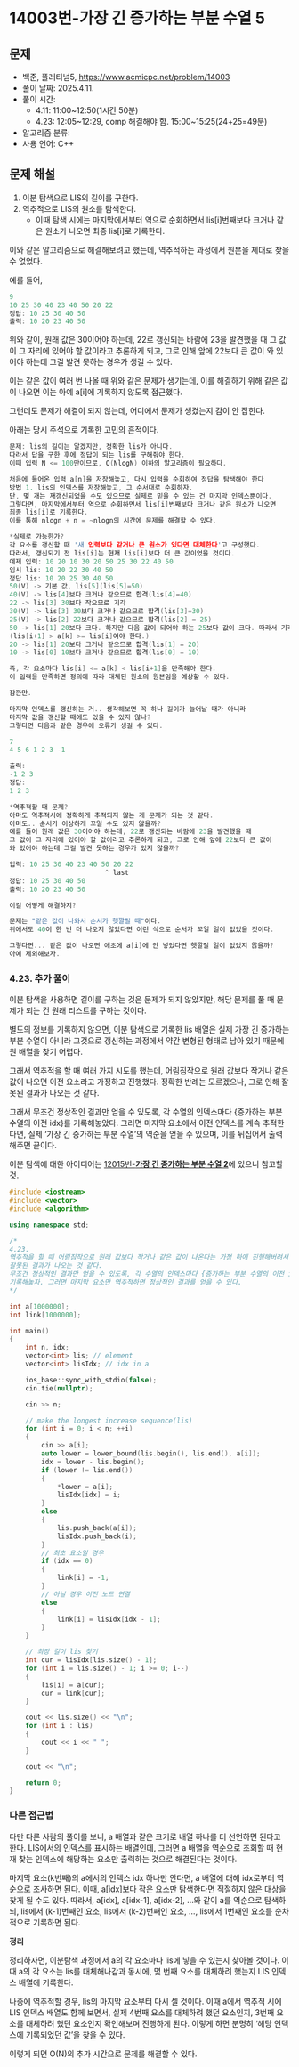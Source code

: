 # 14003번-가장 긴 증가하는 부분 수열 5

## 문제

- 백준, 플래티넘5, https://www.acmicpc.net/problem/14003
- 풀이 날짜: 2025.4.11.
- 풀이 시간:
  - 4.11: 11:00~12:50(1시간 50분)
  - 4.23: 12:05~12:29, comp 해결해야 함. 15:00~15:25(24+25=49분)
- 알고리즘 분류:
- 사용 언어: C++

## 문제 해설

1. 이분 탐색으로 LIS의 길이를 구한다.
2. 역추적으로 LIS의 원소를 탐색한다.
   - 이때 탐색 시에는 마지막에서부터 역으로 순회하면서 lis[i]번째보다 크거나 같은 원소가 나오면 최종 lis[i]로 기록한다.

이와 같은 알고리즘으로 해결해보려고 했는데, 역추적하는 과정에서 원본을 제대로 찾을 수 없었다.

예를 들어,

```cpp
9
10 25 30 40 23 40 50 20 22
정답: 10 25 30 40 50
출력: 10 20 23 40 50
```

위와 같이, 원래 값은 30이어야 하는데, 22로 갱신되는 바람에 23을 발견했을 때 그 값이 그 자리에 있어야 할 값이라고 추론하게 되고, 그로 인해 앞에 22보다 큰 값이 와 있어야 하는데 그걸 발견 못하는 경우가 생길 수 있다.

이는 같은 값이 여러 번 나올 때 위와 같은 문제가 생기는데, 이를 해결하기 위해 같은 값이 나오면 이는 아예 a[i]에 기록하지 않도록 접근했다.

그런데도 문제가 해결이 되지 않는데, 어디에서 문제가 생겼는지 감이 안 잡힌다.

아래는 당시 주석으로 기록한 고민의 흔적이다.

```cpp
문제: lis의 길이는 알겠지만, 정확한 lis가 아니다.
따라서 답을 구한 후에 정답이 되는 lis를 구해줘야 한다.
이때 입력 N <= 100만이므로, O(NlogN) 이하의 알고리즘이 필요하다.

처음에 들어온 입력 a[n]을 저장해놓고, 다시 입력을 순회하여 정답을 탐색해야 한다
방법 1. lis의 인덱스를 저장해놓고, 그 순서대로 순회하자.
단, 몇 개는 재갱신되었을 수도 있으므로 실제로 믿을 수 있는 건 마지막 인덱스뿐이다.
그렇다면, 마지막에서부터 역으로 순회하면서 lis[i]번째보다 크거나 같은 원소가 나오면
최종 lis[i]로 기록한다.
이를 통해 nlogn + n = ~nlogn의 시간에 문제를 해결할 수 있다.

*실제로 가능한가?
각 요소를 갱신할 때 '새 입력보다 같거나 큰 원소가 있다면 대체한다'고 구성했다.
따라서, 갱신되기 전 lis[i]는 현재 lis[i]보다 더 큰 값이었을 것이다.
예제 입력: 10 20 10 30 20 50 25 30 22 40 50
임시 lis: 10 20 22 30 40 50
정답 lis: 10 20 25 30 40 50
50(V) -> 기본 값, lis[5](lis[5]=50)
40(V) -> lis[4]보다 크거나 같으므로 합격(lis[4]=40)
22 -> lis[3] 30보다 작으므로 기각
30(V) -> lis[3] 30보다 크거나 같으므로 합격(lis[3]=30)
25(V) -> lis[2] 22보다 크거나 같으므로 합격(lis[2] = 25)
50 -> lis[1] 20보다 크다. 하지만 다음 값이 되어야 하는 25보다 값이 크다. 따라서 기각.
(lis[i+1] > a[k] >= lis[i]여야 한다.)
20 -> lis[1] 20보다 크거나 같으므로 합격(lis[1] = 20)
10 -> lis[0] 10보다 크거나 같으므로 합격(lis[0] = 10)

즉, 각 요소마다 lis[i] <= a[k] < lis[i+1]을 만족해야 한다.
이 입력을 만족하면 정의에 따라 대체된 원소의 원본임을 예상할 수 있다.

잠깐만.

마지막 인덱스를 갱신하는 거.. 생각해보면 꼭 하나 길이가 늘어날 때가 아니라
마지막 값을 갱신할 때에도 있을 수 있지 않나?
그렇다면 다음과 같은 경우에 오류가 생길 수 있다.

7
4 5 6 1 2 3 -1

출력:
-1 2 3
정답:
1 2 3

*역추적할 때 문제?
아마도 역추적시에 정확하게 추적되지 않는 게 문제가 되는 것 같다.
아마도.. 순서가 이상하게 꼬일 수도 있지 않을까?
예를 들어 원래 값은 30이어야 하는데, 22로 갱신되는 바람에 23을 발견했을 때
그 값이 그 자리에 있어야 할 값이라고 추론하게 되고, 그로 인해 앞에 22보다 큰 값이
와 있어야 하는데 그걸 발견 못하는 경우가 있지 않을까?

입력: 10 25 30 40 23 40 50 20 22
                        ^ last
정답: 10 25 30 40 50
출력: 10 20 23 40 50

이걸 어떻게 해결하지?

문제는 "같은 값이 나와서 순서가 헷깔릴 때"이다.
위에서도 40이 한 번 더 나오지 않았다면 이런 식으로 순서가 꼬일 일이 없었을 것이다.

그렇다면... 같은 값이 나오면 애초에 a[i]에 안 넣었다면 헷깔릴 일이 없었지 않을까?
아예 제외해보자.
```

### 4.23. 추가 풀이

이분 탐색을 사용하면 길이를 구하는 것은 문제가 되지 않았지만, 해당 문제를 풀 때 문제가 되는 건 원래 리스트를 구하는 것이다.

별도의 정보를 기록하지 않으면, 이분 탐색으로 기록한 lis 배열은 실제 가장 긴 증가하는 부분 수열이 아니라 그것으로 갱신하는 과정에서 약간 변형된 형태로 남아 있기 때문에 원 배열을 찾기 어렵다.

그래서 역추적을 할 때 여러 가지 시도를 했는데, 어림짐작으로 원래 값보다 작거나 같은 값이 나오면 이전 요소라고 가정하고 진행했다. 정확한 반례는 모르겠으나, 그로 인해 잘못된 결과가 나오는 것 같다.

그래서 무조건 정상적인 결과만 얻을 수 있도록, 각 수열의 인덱스마다 {증가하는 부분 수열의 이전 idx}를 기록해놓았다. 그러면 마지막 요소에서 이전 인덱스를 계속 추적한다면, 실제 ‘가장 긴 증가하는 부분 수열’의 역순을 얻을 수 있으며, 이를 뒤집어서 출력해주면 끝이다.

이분 탐색에 대한 아이디어는 [12015번-**가장 긴 증가하는 부분 수열 2**](../../03/20250314/12015번-가장%20긴%20증가하는%20부분%20수열%202.md)에 있으니 참고할 것.

```cpp
#include <iostream>
#include <vector>
#include <algorithm>

using namespace std;

/*
4.23.
역추적을 할 때 어림짐작으로 원래 값보다 작거나 같은 값이 나온다는 가정 하에 진행해버려서
잘못된 결과가 나오는 것 같다.
무조건 정상적인 결과만 얻을 수 있도록, 각 수열의 인덱스마다 {증가하는 부분 수열의 이전 idx}를
기록해놓자. 그러면 마지막 요소만 역추적하면 정상적인 결과를 얻을 수 있다.
*/

int a[1000000];
int link[1000000];

int main()
{
    int n, idx;
    vector<int> lis; // element
    vector<int> lisIdx; // idx in a

    ios_base::sync_with_stdio(false);
    cin.tie(nullptr);

    cin >> n;

    // make the longest increase sequence(lis)
    for (int i = 0; i < n; ++i)
    {
        cin >> a[i];
        auto lower = lower_bound(lis.begin(), lis.end(), a[i]);
        idx = lower - lis.begin();
        if (lower != lis.end())
        {
            *lower = a[i];
            lisIdx[idx] = i;
        }
        else
        {
            lis.push_back(a[i]);
            lisIdx.push_back(i);
        }
        // 최초 요소일 경우
        if (idx == 0)
        {
            link[i] = -1;
        }
        // 아닐 경우 이전 노드 연결
        else
        {
            link[i] = lisIdx[idx - 1];
        }
    }

    // 최장 길이 lis 찾기
    int cur = lisIdx[lis.size() - 1];
    for (int i = lis.size() - 1; i >= 0; i--)
    {
        lis[i] = a[cur];
        cur = link[cur];
    }

    cout << lis.size() << "\n";
    for (int i : lis)
    {
        cout << i << " ";
    }

    cout << "\n";

    return 0;
}
```

### 다른 접근법

다만 다른 사람의 풀이를 보니, a 배열과 같은 크기로 배열 하나를 더 선언하면 된다고 한다. LIS에서의 인덱스를 표시하는 배열인데, 그러면 a 배열을 역순으로 조회할 때 현재 찾는 인덱스에 해당하는 요소만 출력하는 것으로 해결된다는 것이다.

마지막 요소(k번째)의 a에서의 인덱스 idx 하나만 안다면, a 배열에 대해 idx로부터 역순으로 조사하면 된다. 이때, a[idx]보다 작은 요소만 탐색한다면 적절하지 않은 대상을 찾게 될 수도 있다. 따라서, a[idx], a[idx-1], a[idx-2], …와 같이 a를 역순으로 탐색하되, lis에서 (k-1)번째인 요소, lis에서 (k-2)번째인 요소, …, lis에서 1번째인 요소를 순차적으로 기록하면 된다.

**정리**

정리하자면, 이분탐색 과정에서 a의 각 요소마다 lis에 넣을 수 있는지 찾아볼 것이다. 이때 a의 각 요소는 lis를 대체해나감과 동시에, 몇 번째 요소를 대체하려 했는지 LIS 인덱스 배열에 기록한다.

나중에 역추적할 경우, lis의 마지막 요소부터 다시 셀 것이다. 이때 a에서 역추적 시에 LIS 인덱스 배열도 함께 보면서, 실제 4번째 요소를 대체하려 했던 요소인지, 3번째 요소를 대체하려 했던 요소인지 확인해보며 진행하게 된다. 이렇게 하면 분명히 ‘해당 인덱스에 기록되었던 값’을 찾을 수 있다.

이렇게 되면 O(N)의 추가 시간으로 문제를 해결할 수 있다.
